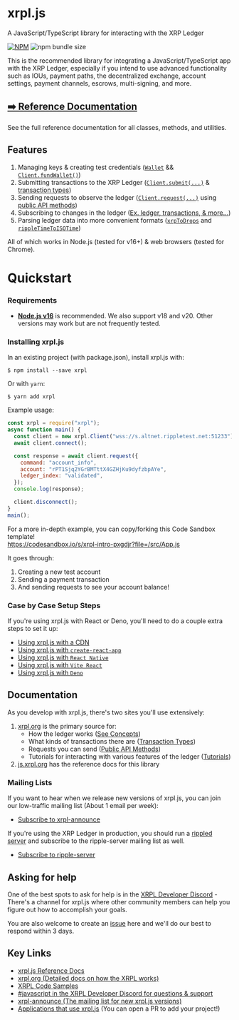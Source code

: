 # xrpl.js

A JavaScript/TypeScript library for interacting with the XRP Ledger

[![NPM](https://nodei.co/npm/xrpl.png)](https://www.npmjs.org/package/xrpl)
![npm bundle size](https://img.shields.io/bundlephobia/min/xrpl)

This is the recommended library for integrating a JavaScript/TypeScript app with the XRP Ledger, especially if you intend to use advanced functionality such as IOUs, payment paths, the decentralized exchange, account settings, payment channels, escrows, multi-signing, and more.

## [➡️ Reference Documentation](http://js.xrpl.org)

See the full reference documentation for all classes, methods, and utilities.

## Features

1. Managing keys & creating test credentials ([`Wallet`](https://js.xrpl.org/classes/Wallet.html) && [`Client.fundWallet()`](https://js.xrpl.org/classes/Client.html#fundWallet))
2. Submitting transactions to the XRP Ledger ([`Client.submit(...)`](https://js.xrpl.org/classes/Client.html#submit) & [transaction types](https://xrpl.org/transaction-types.html))
3. Sending requests to observe the ledger ([`Client.request(...)`](https://js.xrpl.org/classes/Client.html#request) using [public API methods](https://xrpl.org/public-api-methods.html))
4. Subscribing to changes in the ledger ([Ex. ledger, transactions, & more...](https://xrpl.org/subscribe.html))
5. Parsing ledger data into more convenient formats ([`xrpToDrops`](https://js.xrpl.org/functions/xrpToDrops.html) and [`rippleTimeToISOTime`](https://js.xrpl.org/functions/rippleTimeToISOTime.html))

All of which works in Node.js (tested for v16+) & web browsers (tested for Chrome).

# Quickstart

### Requirements

+ **[Node.js v16](https://nodejs.org/)** is recommended. We also support v18 and v20. Other versions may work but are not frequently tested.

### Installing xrpl.js

In an existing project (with package.json), install xrpl.js with:

```
$ npm install --save xrpl
```

Or with `yarn`:

```
$ yarn add xrpl
```

Example usage:

```js
const xrpl = require("xrpl");
async function main() {
  const client = new xrpl.Client("wss://s.altnet.rippletest.net:51233");
  await client.connect();

  const response = await client.request({
    command: "account_info",
    account: "rPT1Sjq2YGrBMTttX4GZHjKu9dyfzbpAYe",
    ledger_index: "validated",
  });
  console.log(response);

  client.disconnect();
}
main();
```

For a more in-depth example, you can copy/forking this Code Sandbox template!
<br/>https://codesandbox.io/s/xrpl-intro-pxgdjr?file=/src/App.js

It goes through:

1. Creating a new test account
2. Sending a payment transaction
3. And sending requests to see your account balance!

### Case by Case Setup Steps

If you're using xrpl.js with React or Deno, you'll need to do a couple extra steps to set it up:

- [Using xrpl.js with a CDN](https://github.com/XRPLF/xrpl.js/blob/main/UNIQUE_SETUPS.md#using-xrpljs-from-a-cdn)
- [Using xrpl.js with `create-react-app`](https://github.com/XRPLF/xrpl.js/blob/main/UNIQUE_SETUPS.md#using-xrpljs-with-create-react-app)
- [Using xrpl.js with `React Native`](https://github.com/XRPLF/xrpl.js/blob/main/UNIQUE_SETUPS.md#using-xrpljs-with-react-native)
- [Using xrpl.js with `Vite React`](https://github.com/XRPLF/xrpl.js/blob/main/UNIQUE_SETUPS.md#using-xrpljs-with-vite-react)
- [Using xrpl.js with `Deno`](https://github.com/XRPLF/xrpl.js/blob/main/UNIQUE_SETUPS.md#using-xrpljs-with-deno)

## Documentation

As you develop with xrpl.js, there's two sites you'll use extensively:

1. [xrpl.org](https://xrpl.org/references.html) is the primary source for:
   - How the ledger works ([See Concepts](https://xrpl.org/concepts.html#main-page-header))
   - What kinds of transactions there are ([Transaction Types](https://xrpl.org/transaction-types.html#transaction-types))
   - Requests you can send ([Public API Methods](https://xrpl.org/public-api-methods.html))
   - Tutorials for interacting with various features of the ledger ([Tutorials](https://xrpl.org/tutorials.html#main-page-header))
2. [js.xrpl.org](https://js.xrpl.org/) has the reference docs for this library

### Mailing Lists

If you want to hear when we release new versions of xrpl.js, you can join our low-traffic mailing list (About 1 email per week):

- [Subscribe to xrpl-announce](https://groups.google.com/g/xrpl-announce)

If you're using the XRP Ledger in production, you should run a [rippled server](https://github.com/ripple/rippled) and subscribe to the ripple-server mailing list as well.

- [Subscribe to ripple-server](https://groups.google.com/g/ripple-server)

## Asking for help

One of the best spots to ask for help is in the [XRPL Developer Discord](https://xrpldevs.org) - There's a channel for xrpl.js where other community members can help you figure out how to accomplish your goals.

You are also welcome to create an [issue](https://github.com/XRPLF/xrpl.js/issues) here and we'll do our best to respond within 3 days.

## Key Links

- [xrpl.js Reference Docs](https://js.xrpl.org/)
- [xrpl.org (Detailed docs on how the XRPL works)](https://xrpl.org/references.html)
- [XRPL Code Samples](https://github.com/XRPLF/xrpl-dev-portal/tree/master/content/_code-samples)
- [#javascript in the XRPL Developer Discord for questions & support](https://xrpldevs.org)
- [xrpl-announce (The mailing list for new xrpl.js versions)](https://groups.google.com/g/xrpl-announce)
- [Applications that use xrpl.js](https://github.com/XRPLF/xrpl.js/blob/main/APPLICATIONS.md) (You can open a PR to add your project!)

